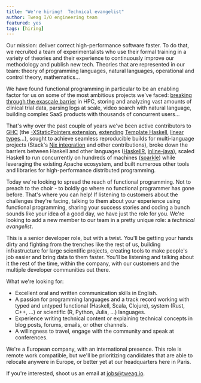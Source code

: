 ```yaml
---
title: "We're hiring!  Technical evangelist"
author: Tweag I/O engineering team
featured: yes
tags: [hiring]
---
```


Our mission: deliver correct high-performance software faster. To do
that, we recruited a team of experimentalists who use their formal
training in a variety of theories and their experience to continuously
improve our methodology and publish new tech. Theories that are
represented in our team: theory of programming languages, natural
languages, operational and control theory, mathematics...

We have found functional programming in particular to be an enabling
factor for us on some of the most ambitious projects we've
faced: [breaking through the exascale barrier][sage] in HPC, storing
and analyzing vast amounts of clinical trial data, parsing logs at
scale, video search with natural language, building complex SaaS
products with thousands of concurrent users...

That's why over the past couple of years we've been active
contributors to [GHC][ghc]
(the
[-XStaticPointers extension][staticptr],
[extending][th-reify] [Template Haskell][addmodcstub],
[linear types][linear-types]...), sought to achieve seamless
reproducible builds for multi-language projects
(Stack's [Nix integration][stack-nix] and other contributions), broke
down the barriers between Haskell and other languages
([HaskellR][haskellr], [inline-java][inline-java]), scaled Haskell to
run concurrently on hundreds of machines ([sparkle][sparkle]) while
leveraging the existing Apache ecosystem, and built numerous other
tools and libraries for high-performance distributed programming.

Today we're looking to spread the reach of functional programming. Not
to preach to the choir - to boldly go where no functional programmer
has gone before. That's where you can help! If listening to customers
about the challenges they're facing, talking to them about your
experience using functional programming, sharing your success stories
and coding a bunch sounds like your idea of a good day, we have just
the role for you. We're looking to add a new member to our team in
a pretty unique role: a _technical evangelist_.

This is a senior developer role, but with a twist. You'll be getting
your hands dirty and fighting from the trenches like the rest of us,
building infrastructure for large scientific projects, creating tools
to make people's job easier and bring data to them faster. You'll be
listening and talking about it the rest of the time, within the
company, with our customers and the multiple developer communities out
there.

What we're looking for:

- Excellent oral and written communication skills in English.
- A passion for programming languages and a track record working with typed and untyped functional (Haskell, Scala, Clojure), system (Rust, C++, ...) or scientific (R, Python, Julia, ...) languages.
- Experience writing technical content or explaining technical concepts in blog posts, forums, emails, or other channels.
- A willingness to travel, engage with the community and speak at conferences.

We're a European company, with an international presence. This role is
remote work compatible, but we'll be prioritizing candidates that are
able to relocate anywere in Europe, or better yet at our headquarters
here in Paris.

If you're interested, shoot us an email
at [jobs@tweag.io](mailto:jobs@tweag.io).

[sage]: http://www.sagestorage.eu/about/overview
[ghc]: https://www.haskell.org/ghc/
[staticptr]: https://ocharles.org.uk/blog/guest-posts/2014-12-23-static-pointers.html
[th-reify]: https://ghc.haskell.org/trac/ghc/ticket/11832
[addmodcstub]: https://ghc.haskell.org/trac/ghc/ticket/13237
[linear-types]: https://www.microsoft.com/en-us/research/publication/retrofitting-linear-types/
[stack-nix]: https://docs.haskellstack.org/en/stable/nix_integration/
[haskellr]: https://tweag.github.io/HaskellR/
[inline-java]: https://github.com/tweag/inline-java
[sparkle]: https://github.com/tweag/sparkle
